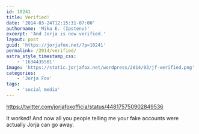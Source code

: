 ```yaml
---
id: 10241
title: Verified!
date: '2014-03-24T12:15:31-07:00'
authorname: 'Mika E. (Ipstenu)'
excerpt: 'And Jorja is now verified.'
layout: post
guid: 'https://jorjafox.net/?p=10241'
permalink: /2014/verified/
astra_style_timestamp_css:
    - '1634435501'
image: 'https://static.jorjafox.net/wordpress/2014/03/jf-verified.png'
categories:
    - 'Jorja Fox'
tags:
    - 'social media'
---
```


https://twitter.com/jorjafoxofficia/status/448175750902849536

It worked! And now all you people telling me your fake accounts were actually Jorja can go away.
